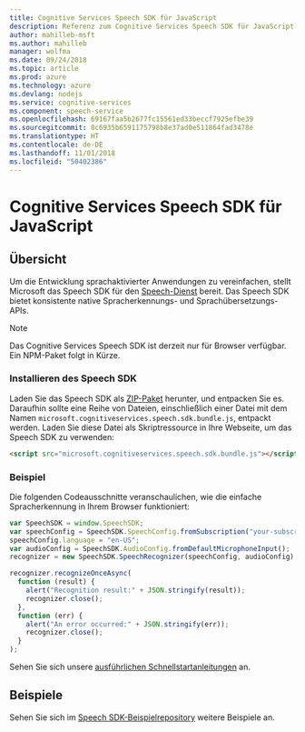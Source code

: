 ```yaml
---
title: Cognitive Services Speech SDK für JavaScript
description: Referenz zum Cognitive Services Speech SDK für JavaScript
author: mahilleb-msft
ms.author: mahilleb
manager: wolfma
ms.date: 09/24/2018
ms.topic: article
ms.prod: azure
ms.technology: azure
ms.devlang: nodejs
ms.service: cognitive-services
ms.component: speech-service
ms.openlocfilehash: 69167faa5b2677fc15561ed33beccf7925efbe39
ms.sourcegitcommit: 8c6935b6591175798b8e37ad0e511864fad3478e
ms.translationtype: HT
ms.contentlocale: de-DE
ms.lasthandoff: 11/01/2018
ms.locfileid: "50402386"
---
```

# <a name="cognitive-services-speech-sdk-for-javascript"></a>Cognitive Services Speech SDK für JavaScript

## <a name="overview"></a>Übersicht

Um die Entwicklung sprachaktivierter Anwendungen zu vereinfachen, stellt Microsoft das Speech SDK für den [Speech-Dienst](https://aka.ms/csspeech) bereit.
Das Speech SDK bietet konsistente native Spracherkennungs- und Sprachübersetzungs-APIs.

> [!NOTE]
> Das Cognitive Services Speech SDK ist derzeit nur für Browser verfügbar.
> Ein NPM-Paket folgt in Kürze.

### <a name="install-the-speech-sdk"></a>Installieren des Speech SDK

Laden Sie das Speech SDK als [ZIP-Paket](https://aka.ms/csspeech/jsbrowserpackage) herunter, und entpacken Sie es.
Daraufhin sollte eine Reihe von Dateien, einschließlich einer Datei mit dem Namen `microsoft.cognitiveservices.speech.sdk.bundle.js`, entpackt werden.
Laden Sie diese Datei als Skriptressource in Ihre Webseite, um das Speech SDK zu verwenden:

```html
<script src="microsoft.cognitiveservices.speech.sdk.bundle.js"></script>
```

### <a name="example"></a>Beispiel 

Die folgenden Codeausschnitte veranschaulichen, wie die einfache Spracherkennung in Ihrem Browser funktioniert:

```javascript 
var SpeechSDK = window.SpeechSDK;
var speechConfig = SpeechSDK.SpeechConfig.fromSubscription("your-subscription-key", "your-service-region");
speechConfig.language = "en-US";
var audioConfig = SpeechSDK.AudioConfig.fromDefaultMicrophoneInput();
recognizer = new SpeechSDK.SpeechRecognizer(speechConfig, audioConfig);

recognizer.recognizeOnceAsync(
  function (result) {
    alert("Recognition result:" + JSON.stringify(result));
    recognizer.close();
  },
  function (err) {
    alert("An error occurred:" + JSON.stringify(err));
    recognizer.close();
  }
);
``` 

Sehen Sie sich unsere [ausführlichen Schnellstartanleitungen](/azure/cognitive-services/speech-service/quickstart-js-browser) an.

## <a name="samples"></a>Beispiele

Sehen Sie sich im [Speech SDK-Beispielrepository](https://aka.ms/csspeech/samples) weitere Beispiele an.
